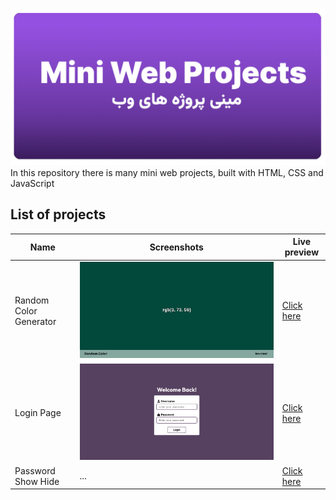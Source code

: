 ![Thumbnail](assets/thumbnail.png)
In this repository there is many mini web projects, built with HTML, CSS and JavaScript
## List of projects

| Name                   | Screenshots                     | Live preview                                                                      |
| ---------------------- | ------------------------------- | --------------------------------------------------------------------------------- |
| Random Color Generator | ![Random color generator](assets/screenshots/random-color-generator.png) | [Click here](https://amirhirx.github.io/mini-web-projects/random-color-generator) |
| Login Page             | ![Login page](assets/screenshots/login-page.png) | [Click here](https://amirhirx.github.io/mini-web-projects/login-page)             |
| Password Show Hide     | ... | [Click here](https://amirhirx.github.io/mini-web-projects/password-show-hide) |
